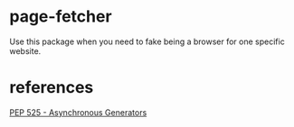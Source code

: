 # page-fetcher
Use this package when you need to fake being a browser for one specific website.  

# references
[PEP 525 - Asynchronous Generators](https://peps.python.org/pep-0525/)  